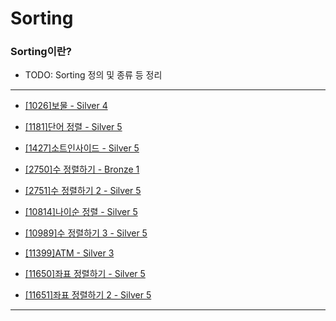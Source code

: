 # Sorting

### Sorting이란?

  - TODO: Sorting 정의 및 종류 등 정리

---

  - [[1026]보물 - Silver 4](https://github.com/firemancha/Algorithm/tree/main/Baekjoon/Sorting/%5B1026%5D%EB%B3%B4%EB%AC%BC)

  - [[1181]단어 정렬 - Silver 5](https://github.com/firemancha/Algorithm/tree/main/Baekjoon/Sorting/%5B1181%5D%EB%8B%A8%EC%96%B4%20%EC%A0%95%EB%A0%AC)

  - [[1427]소트인사이드 - Silver 5](https://github.com/firemancha/Algorithm/tree/main/Baekjoon/Sorting/%5B1427%5D%EC%86%8C%ED%8A%B8%EC%9D%B8%EC%82%AC%EC%9D%B4%EB%93%9C)

  - [[2750]수 정렬하기 - Bronze 1](https://github.com/firemancha/Algorithm/tree/main/Baekjoon/Sorting/%5B2750%5D%EC%88%98%20%EC%A0%95%EB%A0%AC%ED%95%98%EA%B8%B0)

  - [[2751]수 정렬하기 2 - Silver 5](https://github.com/firemancha/Algorithm/tree/main/Baekjoon/Sorting/%5B2751%5D%EC%88%98%20%EC%A0%95%EB%A0%AC%ED%95%98%EA%B8%B0%202)

  - [[10814]나이순 정렬 - Silver 5](https://github.com/firemancha/Algorithm/tree/main/Baekjoon/Sorting/%5B10814%5D%EB%82%98%EC%9D%B4%EC%88%9C%20%EC%A0%95%EB%A0%AC)

  - [[10989]수 정렬하기 3 - Silver 5](https://github.com/firemancha/Algorithm/tree/main/Baekjoon/Sorting/%5B10989%5D%EC%88%98%20%EC%A0%95%EB%A0%AC%ED%95%98%EA%B8%B0%203)

  - [[11399]ATM - Silver 3](https://github.com/firemancha/Algorithm/tree/main/Baekjoon/Sorting/%5B11399%5DATM)

  - [[11650]좌표 정렬하기 - Silver 5](https://github.com/firemancha/Algorithm/tree/main/Baekjoon/Sorting/%5B11650%5D%EC%A2%8C%ED%91%9C%20%EC%A0%95%EB%A0%AC%ED%95%98%EA%B8%B0)

  - [[11651]좌표 정렬하기 2 - Silver 5](https://github.com/firemancha/Algorithm/tree/main/Baekjoon/Sorting/%5B11651%5D%EC%A2%8C%ED%91%9C%20%EC%A0%95%EB%A0%AC%ED%95%98%EA%B8%B0%202)

---